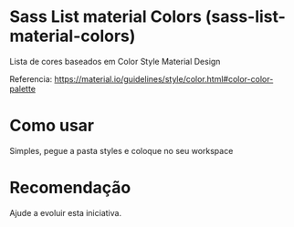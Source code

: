 # Sass List material Colors (sass-list-material-colors)
Lista de cores baseados em Color Style Material Design

Referencia: https://material.io/guidelines/style/color.html#color-color-palette

# Como usar
Simples, pegue a pasta styles e coloque no seu workspace

# Recomendação
Ajude a evoluir esta iniciativa.